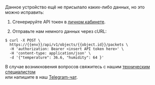 Данное устройство ещё не присылало каких-либо данных, но это можно исправить: 

1. Сгенерируйте API токен в [личном кабинете](https://{{env}}/profile#?user=tokens).

2. Отправьте нам немного данных через cURL: 

```console
$ curl -X POST \
  https://{{env}}/api/v1/objects/{{object.id}}/packets \
  -H 'authorization: Bearer <insert API token here>' \
  -H 'content-type: application/json' \
  -d '{"temperature": 36.6, "humidity": 64 }'
```


В случае возникновения вопросов свяжитесь с нашим [техническим специалистом](mailto:development@rightech.io?subject=Telematic%20protocols&body=Im%20interested%20in%20http%20devices)  
или напишите в наш [Telegram-чат](https://t.me/rightech_iot).
